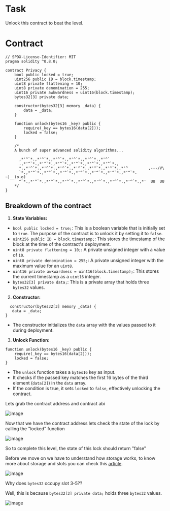 # Task

Unlock this contract to beat the level.

# Contract

```sol
// SPDX-License-Identifier: MIT
pragma solidity ^0.8.0;

contract Privacy {
    bool public locked = true;
    uint256 public ID = block.timestamp;
    uint8 private flattening = 10;
    uint8 private denomination = 255;
    uint16 private awkwardness = uint16(block.timestamp);
    bytes32[3] private data;

    constructor(bytes32[3] memory _data) {
        data = _data;
    }

    function unlock(bytes16 _key) public {
        require(_key == bytes16(data[2]));
        locked = false;
    }

    /*
    A bunch of super advanced solidity algorithms...

      ,*'^`*.,*'^`*.,*'^`*.,*'^`*.,*'^`*.,*'^`
      .,*'^`*.,*'^`*.,*'^`*.,*'^`*.,*'^`*.,*'^`*.,
      *.,*'^`*.,*'^`*.,*'^`*.,*'^`*.,*'^`*.,*'^`*.,*'^         ,---/V\
      `*.,*'^`*.,*'^`*.,*'^`*.,*'^`*.,*'^`*.,*'^`*.,*'^`*.    ~|__(o.o)
      ^`*.,*'^`*.,*'^`*.,*'^`*.,*'^`*.,*'^`*.,*'^`*.,*'^`*.,*'  UU  UU
    */
}
```
## Breakdown of the contract

1. **State Variables:**
    
- `bool public locked = true;`: This is a boolean variable that is initially set to `true`. The purpose of the contract is to unlock it by setting it to `false`.
- `uint256 public ID = block.timestamp;`: This stores the timestamp of the block at the time of the contract's deployment.
- `uint8 private flattening = 10;`: A private unsigned integer with a value of `10`.
- `uint8 private denomination = 255;`: A private unsigned integer with the maximum value for an `uint8`.
- `uint16 private awkwardness = uint16(block.timestamp);`: This stores the current timestamp as a `uint16` integer.
- `bytes32[3] private data;`: This is a private array that holds three `bytes32` values.

2. **Constructor:**
 ```sol
   constructor(bytes32[3] memory _data) {
    data = _data;
}
```
- The constructor initializes the `data` array with the values passed to it during deployment.

3. **Unlock Function:**
```sol
function unlock(bytes16 _key) public {
    require(_key == bytes16(data[2]));
    locked = false;
}
```
- The `unlock` function takes a `bytes16` key as input.
- It checks if the passed key matches the first 16 bytes of the third element (`data[2]`) in the `data` array.
- If the condition is true, it sets `locked` to `false`, effectively unlocking the contract.



Lets grab the contract address and contract abi

![image](https://github.com/user-attachments/assets/9273b920-e316-4745-b046-b649f12187f4)

Now that we have the contract address lets check the state of the lock by calling the "locked" function

![image](https://github.com/user-attachments/assets/f138dad3-9f54-4f8d-bbd1-72b1c757d8bf)

So to complete this level, the state of this lock should return "false"

Before we move on we have to understand how storage works, to know more about storage and slots you can check this [article](https://medium.com/@ozorawachie/solidity-storage-layout-and-slots-a-comprehensive-guide-2cee71817ed8).

![image](https://github.com/user-attachments/assets/9917f89d-4b7b-4c0f-9095-3ed7146bd02d)

Why does `bytes32` occupy slot 3-5??

Well, this is because `bytes32[3] private data;` holds three `bytes32` values.

![image](https://github.com/user-attachments/assets/4694b10d-061a-4e0b-a1a9-44708ddd2c3e)



























